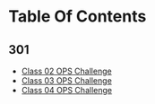 # Table Of Contents

## 301

- [Class 02 OPS Challenge](copycattime.sh)
- [Class 03 OPS Challenge](filemissions.sh)
- [Class 04 OPS Challenge](conditmenu.sh)
